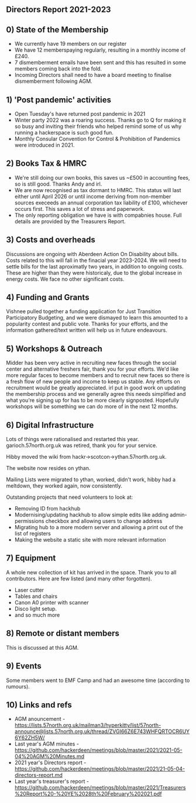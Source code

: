Directors Report 2021-2023
----------------

## 0) State of the Membership
- We currently have 19 members on our register
- We have 12  memberspaying regularly, resulting in a monthly income of £240.
- 7 dismemberment emails have been sent and this has resulted in some members coming back into the fold.
- Incoming Directors shall need to have a board meeting to finalise dismemberment following AGM.  

## 1) 'Post pandemic' activities
- Open Tuesday's have returned post pandemic in 2021
- Winter party 2022 was a roaring success. Thanks go to Q for making it so busy and inviting their friends who helped remind some of us why running a hackerspace is such good fun.
- Monthly Consular Convention for Control & Prohibition of Pandemics were introduced in 2021.

## 2) Books Tax & HMRC
- We're still doing our own books, this saves us ~£500 in accounting fees, so is still good.  Thanks Andy and irl.
- We are now recognised as tax dormant to HMRC. This status will last either until April 2026 or until income deriving from non-member sources execeeds an annual corporation tax liability of £100, whichever occurs first.  This saves a lot of stress and paperwork.
- The only reporting obligation we have is with compabnies house.  Full details are provided by the Treasurers Report.

## 3) Costs and overheads
Discussions are ongoing with Aberdeen Action On Disability about bills.  Costs related to this will fall in the finacial year 2023-2024.  We will need to settle bills for the last aproximatly two years, in addition to ongoing costs.  These are higher than they were historicaly, due to the global increase in energy costs.  We face no other significant costs.

## 4) Funding and Grants
Vishnee pulled together a funding application for Just Transition Participatory Budgeting, and we were dismayed to learn this amounted to a popularity contest and public vote. Thanks for your efforts, and the information gathered/text written will help us in future endeavours. 

## 5) Workshops & Outreach
Midder has been very active in recruiting new faces through the social center and alternative freshers fair, thank you for your efforts.
We'd like more regular faces to become members and to recruit new faces so there is a fresh flow of new people and income to keep us stable.
Any efforts on recruitment would be greatly appreciated. irl put in good work on updating the membership process and we generally agree this needs simplified and what you're signing up for has to be more clearly signposted.  Hopefully workshops will be something we can do more of in the next 12 months. 

## 6) Digital Infrastructure
Lots of things were rationalised and restarted this year.
garioch.57north.org.uk was retired, thank you for your service. 

Hibby moved the wiki from hackr->scotcon->ythan.57north.org.uk.

The website now resides on ythan. 

Mailing Lists were migrated to ythan, worked, didn't work, hibby had a meltdown, they worked again, now consistently.

Outstanding projects that need volunteers to look at:
  * Removing ID from hackhub
  * Modernising/updating hackhub to allow simple edits like adding admin-permissions checkbox and allowing users to change address
  * Migrating hub to a more modern server and allowing a print out of the list of registers
  * Making the website a static site with more relevant information 

## 7) Equipment
A whole new collection of kit has arrived in the space. Thank you to all contributors. Here are few listed (and many other forgotten).
- Laser cutter
- Tables and chairs
- Canon A0 printer with scanner
- Disco light setup.
- and so much more

## 8) Remote or distant members
This is discussed at this AGM.

## 9) Events
Some members went to EMF Camp and had an awesome time (according to rumours).

## 10) Links and refs
- AGM anouncement - https://lists.57north.org.uk/mailman3/hyperkitty/list/57north-announce@lists.57north.org.uk/thread/ZVGI66Z6E743WHFQRTOCR6UY6Y62ZH5W/
- Last year's AGM minutes -  https://github.com/hackerdeen/meetings/blob/master/2021/2021-05-04%20AGM%20Minutes.md
- 2021 year's Directors report -  https://github.com/hackerdeen/meetings/blob/master/2021/21-05-04-directors-report.md
- Last year's treasurer's report - https://github.com/hackerdeen/meetings/blob/master/2021/Treasurers%20Report%20-%20YE%2028th%20February%202021.pdf
